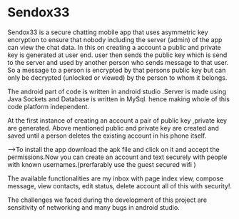 # Sendox33
Sendox33 is a secure chatting mobile app that uses asymmetric key encryption to ensure that nobody including the server (admin) of the app can view the chat data. In this on creating a account a public and private key is generated at user end. user then sends the public key which is send to the server and used by another person who sends message to that user. So a message to a person is encrypted by that persons public key but can only be decrypted (unlocked or viewed) by the person to whom it belongs. 

The android part of code is written in android studio .Server is made using Java Sockets and Database is written in MySql.
hence making whole of this code platform independent.  


At  the first instance of creating an account a pair of  public key ,private key  are generated.
Above mentioned public and private key are created and saved until a person deletes the existing account in his phone itself.


—>To install the app download the apk file and click on it and accept the permissions.Now you can create an account and text securely with people with known usernames.(prerfarably use the guest secured wifi )

  The available functionalities are  my inbox with page index view, compose message, view contacts, edit status, delete account all of this with security!.


The challenges we faced during the development of this project are sensitivity of networking and many bugs in android studio.



